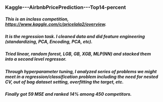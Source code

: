 ### Kaggle---AirbnbPricePrediction---Top14-percent
##### This is an inclass competition, https://www.kaggle.com/c/pricelala2/overview. 
##### It is the regression task. I cleaned data and did feature engineering (standardizing, PCA, Encoding, PCA, etc). 
##### Tried linear, random forest, LGB, GB, XGB, MLP(NN) and stacked them into a second level regressor.
##### Through hyperparameter tuning, I analyzed series of problems we might meet in a regression/classification problem including the need for nested CV, out of bag dataset setting, overfitting the target, etc.
##### Finally got 59 MSE and ranked 14% among 450 competitors.
